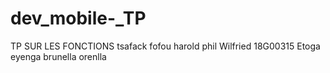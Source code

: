 # dev_mobile-_TP
TP SUR LES FONCTIONS
tsafack fofou harold phil Wilfried 18G00315
Etoga eyenga brunella orenlla
